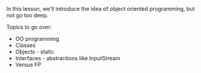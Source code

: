 In this lesson, we'll introduce the idea of object oriented programming, but not go too deep.


Topics to go over:
* OO programming
* Classes
* Objects - static
* Interfaces - abstractions like InputStream
* Versus FP
